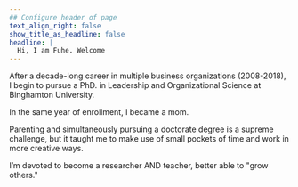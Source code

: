 ```yaml
---
## Configure header of page
text_align_right: false
show_title_as_headline: false
headline: |
  Hi, I am Fuhe. Welcome
---
```


<!-- this is a subheadline -->

After a decade-long career in multiple business organizations (2008-2018), I begin to pursue a PhD. in Leadership and Organizational Science at Binghamton University. 

In the same year of enrollment, I became a mom. 

Parenting and simultaneously pursuing a doctorate degree is a supreme challenge, but it taught me to make use of small pockets of time and work in more creative ways. 

I’m devoted to become a researcher AND teacher, better able to "grow others."
